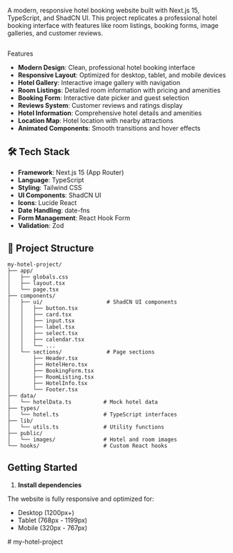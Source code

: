 

A modern, responsive hotel booking website built with Next.js 15, TypeScript, and ShadCN UI. This project replicates a professional hotel booking interface with features like room listings, booking forms, image galleries, and customer reviews.

##
Features

- **Modern Design**: Clean, professional hotel booking interface
- **Responsive Layout**: Optimized for desktop, tablet, and mobile devices
- **Hotel Gallery**: Interactive image gallery with navigation
- **Room Listings**: Detailed room information with pricing and amenities
- **Booking Form**: Interactive date picker and guest selection
- **Reviews System**: Customer reviews and ratings display
- **Hotel Information**: Comprehensive hotel details and amenities
- **Location Map**: Hotel location with nearby attractions
- **Animated Components**: Smooth transitions and hover effects

## 🛠️ Tech Stack

- **Framework**: Next.js 15 (App Router)
- **Language**: TypeScript
- **Styling**: Tailwind CSS
- **UI Components**: ShadCN UI
- **Icons**: Lucide React
- **Date Handling**: date-fns
- **Form Management**: React Hook Form
- **Validation**: Zod

## 📁 Project Structure

```
my-hotel-project/
├── app/
│   ├── globals.css
│   ├── layout.tsx
│   └── page.tsx
├── components/
│   ├── ui/                    # ShadCN UI components
│   │   ├── button.tsx
│   │   ├── card.tsx
│   │   ├── input.tsx
│   │   ├── label.tsx
│   │   ├── select.tsx
│   │   ├── calendar.tsx
│   │   └── ...
│   └── sections/              # Page sections
│       ├── Header.tsx
│       ├── HotelHero.tsx
│       ├── BookingForm.tsx
│       ├── RoomListing.tsx
│       ├── HotelInfo.tsx
│       └── Footer.tsx
├── data/
│   └── hotelData.ts          # Mock hotel data
├── types/
│   └── hotel.ts              # TypeScript interfaces
├── lib/
│   └── utils.ts              # Utility functions
├── public/
│   └── images/               # Hotel and room images
└── hooks/                    # Custom React hooks
```

##  Getting Started

1. **Install dependencies**

The website is fully responsive and optimized for:
- Desktop (1200px+)
- Tablet (768px - 1199px)  
- Mobile (320px - 767px)

#   m y - h o t e l - p r o j e c t 
 
 
